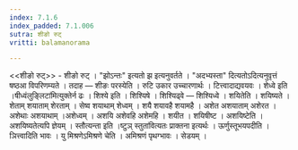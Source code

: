 ```yaml
---
index: 7.1.6
index_padded: 7.1.006
sutra: शीङो रुट्
vritti: balamanorama

---
```

<<शीङो रुट्>> - शीङो रुट् । "झोऽन्तः" इत्यतो झ इत्यनुवर्तते । "अदभ्यस्ता" दित्यतोऽदित्यनुवृत्तं षष्ठआ विपरिणम्यते । तदाह — शीङः परस्येति । रुटि उकार उच्चारणार्थः । टित्त्वादाद्यवयवः । शेध्वे इति ।षीध्वंलुङ्लिटा॑मित्युक्तेर्न ढः । शिश्ये इति । शिश्यिषे । शिश्यिढ्वे — शिश्यिध्वे । शयितेति । शयिष्यते । शेताम् शयाताम् शेरताम् । सेष्व शयाथाम् शेध्वम् । शयै शयावहै शयामहै । अशेत अशयाताम् अशेरत । अशेथाः अशयाथाम् ।अशेध्वम् । अशयि अशेवहि अशेमहि । शयीत । शयिषीष्ट । अशयिष्टेति । अशयिष्यतेत्यपि ज्ञेयम् । स्तौत्यन्ता इति ।ष्टुञ् स्तुता॑वित्यतः प्राक्तना इत्यर्थः । ऊर्णुस्तूभयपदीति । ञित्त्वादिति भावः । यु मिश्रणेऽमिश्रणे चेति । अमिश्रणं पृथग्भावः । सेडयम् । 